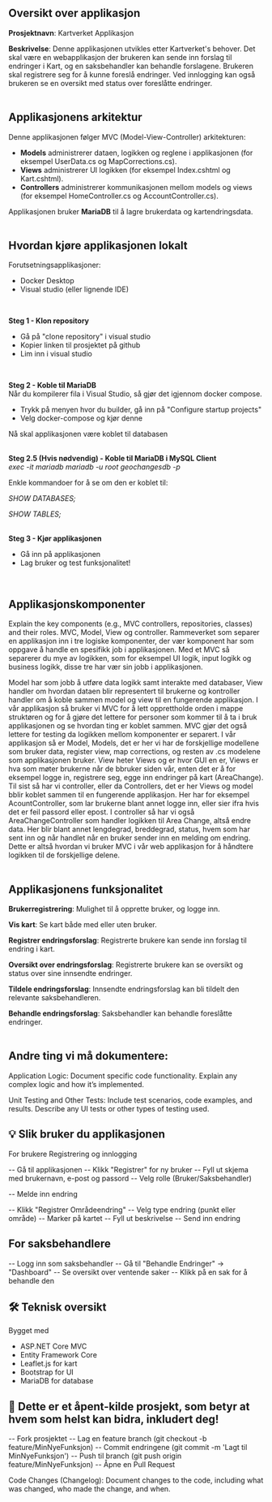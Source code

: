 ## Oversikt over applikasjon

**Prosjektnavn**: Kartverket Applikasjon

**Beskrivelse**: Denne applikasjonen utvikles etter Kartverket's behover. Det skal være en webapplikasjon der brukeren kan sende inn forslag til endringer i Kart, og en saksbehandler kan behandle forslagene. Brukeren skal registrere seg for å kunne foreslå endringer. Ved innlogging kan også brukeren se en oversikt med status over foreslåtte endringer.   
<br>

## Applikasjonens arkitektur

Denne applikasjonen følger MVC (Model-View-Controller) arkitekturen:

- **Models** administrerer dataen, logikken og reglene i applikasjonen (for eksempel UserData.cs og MapCorrections.cs).
- **Views** administrerer UI logikken (for eksempel Index.cshtml og Kart.cshtml).
- **Controllers** administrerer kommunikasjonen mellom models og views (for eksempel HomeController.cs og AccountController.cs).

Applikasjonen bruker **MariaDB** til å lagre brukerdata og kartendringsdata.   
<br>

## Hvordan kjøre applikasjonen lokalt

Forutsetningsapplikasjoner:
- Docker Desktop
- Visual studio (eller lignende IDE)  
<br>

**Steg 1 - Klon repository**
- Gå på "clone repository" i visual studio
- Kopier linken til prosjektet på github
- Lim inn i visual studio  
<br>

**Steg 2 - Koble til MariaDB**  
Når du kompilerer fila i Visual Studio, så gjør det igjennom docker compose.

- Trykk på menyen hvor du builder, gå inn på "Configure startup projects"
- Velg docker-compose og kjør denne

Nå skal applikasjonen være koblet til databasen  
<br>

**Steg 2.5 (Hvis nødvendig) - Koble til MariaDB i MySQL Client**  
*exec -it mariadb mariadb -u root geochangesdb -p*

Enkle kommandoer for å se om den er koblet til:

*SHOW DATABASES;*

*SHOW TABLES;*  
<br>

**Steg 3 - Kjør applikasjonen**
- Gå inn på applikasjonen
- Lag bruker og test funksjonalitet!
<br>

## Applikasjonskomponenter

Explain the key components (e.g., MVC controllers, repositories, classes) and their roles.
MVC, Model, View og controller. Rammeverket som separer en applikasjon inn i tre logiske komponenter, der vær komponent har som oppgave å handle en spesifikk job i applikasjonen. Med et MVC så separerer du mye av logikken, som for eksempel UI logik, input logikk og business logikk, disse tre har vær sin jobb i applikasjonen.

Model har som jobb å utføre data logikk samt interakte med databaser, View handler om hvordan dataen blir representert til brukerne og kontroller handler om å koble sammen model og view til en fungerende applikasjon. I vår applikasjon så bruker vi MVC for å lett opprettholde orden i mappe struktøren og for å gjøre det lettere for personer som kommer til å ta i bruk applikasjonen og se hvordan ting er koblet sammen. MVC gjør det også lettere for testing da logikken mellom komponenter er separert. I vår applikasjon så er Model, Models, det er her vi har de forskjellige modellene som bruker data, register view, map corrections, og resten av .cs modelene som applikasjonen bruker. View heter Views og er hvor GUI en er, Views er hva som møter brukerne når de bbruker siden vår, enten det er å for eksempel logge in, registrere seg, egge inn endringer på kart (AreaChange). Til sist så har vi controller, eller da Controllers, det er her Views og model bblir koblet sammen til en fungerende applikasjon. Her har for eksempel AcountController, som lar brukerne blant annet logge inn, eller sier ifra hvis det er feil passord eller epost. I controller så har vi også AreaChangeController som handler logikken til Area Change, altså endre data. Her blir blant annet lengdegrad, breddegrad, status, hvem som har sent inn og når handlet når en bruker sender inn en melding om endring. Dette er altså hvordan vi bruker MVC i vår web applikasjon for å håndtere logikken til de forskjellige delene.   
<br>

## Applikasjonens funksjonalitet

**Brukerregistrering**: Mulighet til å opprette bruker, og logge inn.

**Vis kart**: Se kart både med eller uten bruker.

**Registrer endringsforslag**: Registrerte brukere kan sende inn forslag til endring i kart.

**Oversikt over endringsforslag**: Registrerte brukere kan se oversikt og status over sine innsendte endringer.

**Tildele endringsforslag**: Innsendte endringsforslag kan bli tildelt den relevante saksbehandleren.

**Behandle endringsforslag**: Saksbehandler kan behandle foreslåtte endringer.   
<br>

## Andre ting vi må dokumentere:

Application Logic: Document specific code functionality. Explain any complex logic and how it’s implemented.

Unit Testing and Other Tests: Include test scenarios, code examples, and results. Describe any UI tests or other types of testing used.


## 💡 Slik bruker du applikasjonen
For brukere
Registrering og innlogging

-- Gå til applikasjonen
-- Klikk "Registrer" for ny bruker
-- Fyll ut skjema med brukernavn, e-post og passord
-- Velg rolle (Bruker/Saksbehandler)

-- Melde inn endring

-- Klikk "Registrer Områdeendring"
-- Velg type endring (punkt eller område)
-- Marker på kartet
-- Fyll ut beskrivelse
-- Send inn endring

## For saksbehandlere
-- Logg inn som saksbehandler
-- Gå til "Behandle Endringer" → "Dashboard"
-- Se oversikt over ventende saker
-- Klikk på en sak for å behandle den

## 🛠 Teknisk oversikt
Bygget med

- ASP.NET Core MVC
- Entity Framework Core
- Leaflet.js for kart
- Bootstrap for UI
- MariaDB for database


## 👥 Dette er et åpent-kilde prosjekt, som betyr at hvem som helst kan bidra, inkludert deg!

-- Fork prosjektet
-- Lag en feature branch (git checkout -b feature/MinNyeFunksjon)
-- Commit endringene (git commit -m 'Lagt til MinNyeFunksjon')
-- Push til branch (git push origin feature/MinNyeFunksjon)
-- Åpne en Pull Request

Code Changes (Changelog): Document changes to the code, including what was changed, who made the change, and when.
